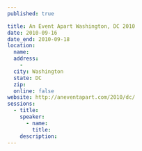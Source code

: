 ```yaml
---
published: true

title: An Event Apart Washington, DC 2010
date: 2010-09-16
date_end: 2010-09-18
location:
  name:
  address:
    -
  city: Washington
  state: DC
  zip:
  online: false
website: http://aneventapart.com/2010/dc/
sessions:
  - title:
    speaker:
      - name:
        title:
    description:
---
```

